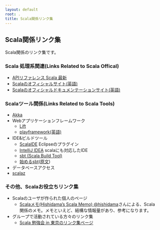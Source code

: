 ```yaml
---
layout: default
root: .
title: Scala関係リンク集
---
```


## Scala関係リンク集

Scala関係のリンク集です。

### Scala 処理系関連(Links Related to Scala Offical)

* [APIリファレンス Scala 最新](http://www.scala-lang.org/api/current/index.html)
* [Scalaのオフィシャルサイト(英語)](http://www.scala-lang.org/)
* [Scalaのオフィシャルドキュメンテーションサイト(英語)](http://docs.scala-lang.org/)

### Scalaツール関係(Links Related to Scala Tools)

* [Akka](http://akka.io/)
* Webアプリケーションフレームワーク
  * [Lift](http://liftweb.net/)
  * [playframework](http://www.playframework-ja.org/)[(英語)](http://www.playframework.com/)
* IDE&ビルドツール
  * [ScalaIDE](http://www.scala-ide.org/) Eclipseのプラグイン
  * [IntelliJ IDEA](http://www.jetbrains.com/idea/) scalaにも対応したIDE
  * [sbt (Scala Build Tool)](http://www.scala-sbt.org/)
  * [始めるsbt](http://scalajp.github.com/sbt-getting-started-guide-ja/)([原文](http://www.scala-sbt.org/release/docs/Getting-Started/Welcome.html))
* データベースアクセス
* [scalaz](http://github.com/scalaz/scalaz/)

### その他、Scalaお役立ちリンク集

* Scalaのユーザが作られた個人のページ
  * [Scalaメモ(Hishidama’s Scala Memo) ](http://www.ne.jp/asahi/hishidama/home/tech/scala/index.html) 
    [@hishidama](https://twitter.com/hishidama)さんによる、Scala関係のメモ。メモといえど、結構な情報量があり、参考になります。
* グループで活動されている方々のリンク集
  * [Scala 勉強会 in 東京のリンク集ページ](http://scala-users.org/shibuya/index.php?title=%E3%83%AA%E3%83%B3%E3%82%AF%E9%9B%86)
